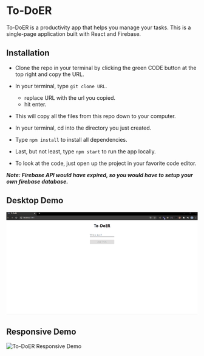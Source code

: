 # To-DoER

To-DoER is a productivity app that helps you manage your tasks. This is a single-page application built with React and Firebase.

## Installation

- Clone the repo in your terminal by clicking the green CODE button at the top right and copy the URL.
- In your terminal, type `git clone URL`.
  - replace URL with the url you copied.
  - hit enter.
- This will copy all the files from this repo down to your computer.
- In your terminal, cd into the directory you just created.
- Type `npm install` to install all dependencies.
- Last, but not least, type `npm start` to run the app locally.

- To look at the code, just open up the project in your favorite code editor.

**_Note: Firebase API would have expired, so you would have to setup your own firebase database._**

## Desktop Demo

![To-DoER Desktop Demo](/src/assets/project-demos/project-demo-desktop.gif)

## Responsive Demo

![To-DoER Responsive Demo](/src/assets/project-demos/)

